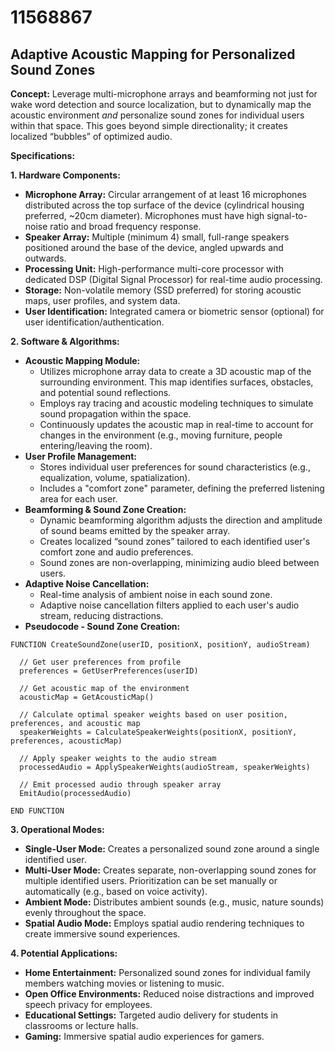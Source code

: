 # 11568867

## Adaptive Acoustic Mapping for Personalized Sound Zones

**Concept:** Leverage multi-microphone arrays and beamforming not just for wake word detection and source localization, but to dynamically map the acoustic environment *and* personalize sound zones for individual users within that space. This goes beyond simple directionality; it creates localized “bubbles” of optimized audio.

**Specifications:**

**1. Hardware Components:**

*   **Microphone Array:** Circular arrangement of at least 16 microphones distributed across the top surface of the device (cylindrical housing preferred, ~20cm diameter).  Microphones must have high signal-to-noise ratio and broad frequency response.
*   **Speaker Array:**  Multiple (minimum 4) small, full-range speakers positioned around the base of the device, angled upwards and outwards.
*   **Processing Unit:** High-performance multi-core processor with dedicated DSP (Digital Signal Processor) for real-time audio processing.
*   **Storage:**  Non-volatile memory (SSD preferred) for storing acoustic maps, user profiles, and system data.
*   **User Identification:** Integrated camera or biometric sensor (optional) for user identification/authentication.

**2. Software & Algorithms:**

*   **Acoustic Mapping Module:**
    *   Utilizes microphone array data to create a 3D acoustic map of the surrounding environment. This map identifies surfaces, obstacles, and potential sound reflections.
    *   Employs ray tracing and acoustic modeling techniques to simulate sound propagation within the space.
    *   Continuously updates the acoustic map in real-time to account for changes in the environment (e.g., moving furniture, people entering/leaving the room).
*   **User Profile Management:**
    *   Stores individual user preferences for sound characteristics (e.g., equalization, volume, spatialization).
    *   Includes a "comfort zone" parameter, defining the preferred listening area for each user.
*   **Beamforming & Sound Zone Creation:**
    *   Dynamic beamforming algorithm adjusts the direction and amplitude of sound beams emitted by the speaker array.
    *   Creates localized “sound zones” tailored to each identified user's comfort zone and audio preferences.
    *   Sound zones are non-overlapping, minimizing audio bleed between users.
*   **Adaptive Noise Cancellation:**
    *   Real-time analysis of ambient noise in each sound zone.
    *   Adaptive noise cancellation filters applied to each user's audio stream, reducing distractions.
*   **Pseudocode - Sound Zone Creation:**

```
FUNCTION CreateSoundZone(userID, positionX, positionY, audioStream)

  // Get user preferences from profile
  preferences = GetUserPreferences(userID)

  // Get acoustic map of the environment
  acousticMap = GetAcousticMap()

  // Calculate optimal speaker weights based on user position, preferences, and acoustic map
  speakerWeights = CalculateSpeakerWeights(positionX, positionY, preferences, acousticMap)

  // Apply speaker weights to the audio stream
  processedAudio = ApplySpeakerWeights(audioStream, speakerWeights)

  // Emit processed audio through speaker array
  EmitAudio(processedAudio)

END FUNCTION
```

**3. Operational Modes:**

*   **Single-User Mode:** Creates a personalized sound zone around a single identified user.
*   **Multi-User Mode:** Creates separate, non-overlapping sound zones for multiple identified users.  Prioritization can be set manually or automatically (e.g., based on voice activity).
*   **Ambient Mode:**  Distributes ambient sounds (e.g., music, nature sounds) evenly throughout the space.
*   **Spatial Audio Mode:** Employs spatial audio rendering techniques to create immersive sound experiences.

**4. Potential Applications:**

*   **Home Entertainment:** Personalized sound zones for individual family members watching movies or listening to music.
*   **Open Office Environments:**  Reduced noise distractions and improved speech privacy for employees.
*   **Educational Settings:** Targeted audio delivery for students in classrooms or lecture halls.
*   **Gaming:** Immersive spatial audio experiences for gamers.